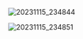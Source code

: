 ![20231115_234844](https://github.com/emaan-arshad/PfFall23/assets/142867477/088f4235-3584-4bc6-8786-43d4dc620829)




![20231115_234851](https://github.com/emaan-arshad/PfFall23/assets/142867477/4590812b-f263-44b9-8878-cf7be041359f)
